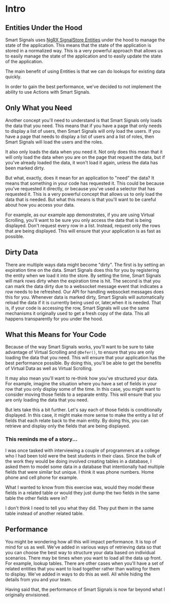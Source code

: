 # Intro

## Entities Under the Hood

Smart Signals uses [NgRX SignalStore Entities](https://ngrx.io/guide/signals/signal-store/entity-management) under the hood to manage the state of the application. This means that the state of the application is stored in a normalized way. This is a very powerful approach that allows us to easily manage the state of the application and to easily update the state of the application.

The main benefit of using Entities is that we can do lookups for existing data quickly.

In order to gain the best performance, we've decided to not implement the ability to use Actions with Smart Signals.

## Only What you Need

Another concept you'll need to understand is that Smart Signals only loads the data that you need. This means that if you have a page that only needs to display a list of users, then Smart Signals will only load the users. If you have a page that needs to display a list of users and a list of roles, then Smart Signals will load the users and the roles.

It also only loads the data when you need it. Not only does this mean that it will only load the data when you are on the page that request the data, but if you've already loaded the data, it won't load it again, unless the data has been marked dirty.

But what, exactly, does it mean for an application to "need" the data? It means that something in your code has requested it. This could be because you've requested it directly, or because you've used a selector that has requested it. This is a very powerful concept that allows us to only load the data that is needed. But what this means is that you'll want to be careful about how you access your data.

For example, as our example app demonstrates, if you are using Virtual Scrolling, you'll want to be sure you only access the data that is being displayed. Don't request every row in a list. Instead, request only the rows that are being displayed. This will ensure that your application is as fast as possible.

## Dirty Data

There are multiple ways data might become "dirty". The first is by setting an expiration time on the data. Smart Signals does this for you by registering the entity when we load it into the store. By setting the time, Smart Signals will mark rows dirty when the expiration time is hit. The second is that you can mark the data dirty due to a websocket message event that indicates a row needs to be refreshed. Our API for handling websocket messages does this for you. Whenever data is marked dirty, Smart Signals will automatically reload the data if it is currently being used or, later,when it is needed. That is, if your code is accessing the row, Smart Signals will use the same mechanisms it originally used to get a fresh copy of the data. This all happens transparently for you under the hood.

## What this Means for Your Code

Because of the way Smart Signals works, you'll want to be sure to take advantage of Virtual Scrolling and `@Defer()`, to ensure that you are only loading the data that you need. This will ensure that your application has the best performance possible. By doing this, you'll be able to get the benefits of Virtual Data as well as Virtual Scrolling.

It may also mean you'll want to re-think how you've structured your data. For example, imagine the situation where you have a set of fields in your row that you only display some of the time. In this case, you might want to consider moving those fields to a separate entity. This will ensure that you are only loading the data that you need.

But lets take this a bit further. Let's say each of those fields is conditionally displayed. In this case, it might make more sense to make the entity a list of fields that each relate back to the main entity. By doing this, you can retrieve and display only the fields that are being displayed.

### This reminds me of a story...

I was once tasked with interviewing a couple of programmers at a college who I had been told were the best students in their class. Since the bulk of the work they would be doing involved creating tables in a database, I asked them to model some data in a database that intentionally had multiple fields that were similar but unique. I think it was phone numbers. Home phone and cell phone for example.

What I wanted to know from this exercise was, would they model these fields in a related table or would they just dump the two fields in the same table the other fields were in?

I don't think I need to tell you what they did. They put them in the same table instead of another related table.

## Performance

You might be wondering how all this will impact performance. It is top of mind for us as well. We've added in various ways of retrieving data so that you can choose the best way to structure your data based on individual scenarios. There may be times when you want to load all the data up front. For example, lookup tables. There are other cases when you'll have a set of related entities that you want to load together rather than waiting for them to display. We've added in ways to do this as well. All while hiding the details from you and your team.

Having said that, the performance of Smart Signals is now far beyond what I originally envisioned.
